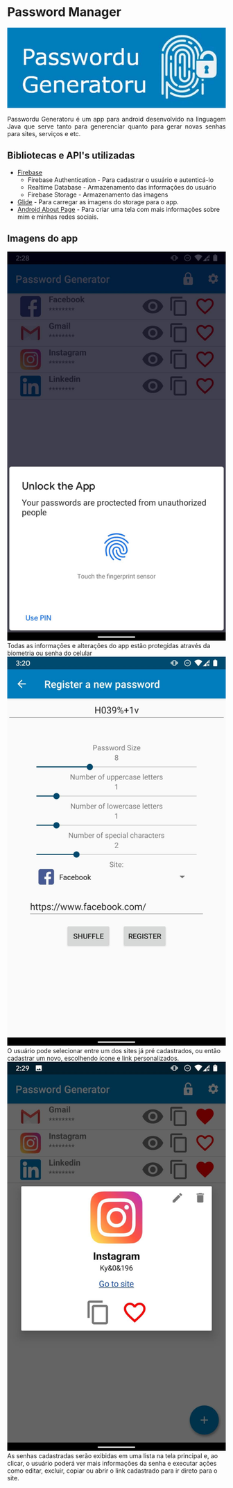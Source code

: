 # Password Manager
<img src ="/app_prints/logo.jpg">

<p style="text-align: justify ">  
Passwordu Generatoru é um app para android desenvolvido na linguagem Java que serve tanto para generenciar quanto para gerar novas senhas para sites, serviços e etc. </p>

## Bibliotecas e API's utilizadas
* [Firebase]("https://firebase.google.com/")
    * Firebase Authentication - Para cadastrar o usuário e autenticá-lo
    * Realtime Database - Armazenamento das informações do usuário
    * Firebase Storage - Armazenamento das imagens
* [Glide]("https://github.com/bumptech/glide") - Para carregar as imagens do storage para o app.
* [Android About Page]("https://github.com/medyo/android-about-page") - Para criar uma tela com mais informações sobre mim e minhas redes sociais.

## Imagens do app
<img src = "https://github.com/murilofb1/PasswordManager_AndroidJava_Firebase/blob/main/app_prints/Screenshot_20210111-142852_Settings.jpg">
Todas as informações e alterações do app estão protegidas através da biometria ou senha do celular
<img src = "https://github.com/murilofb1/PasswordManager_AndroidJava_Firebase/blob/main/app_prints/Screenshot_20210111-152051782.jpg">
O usuário pode selecionar entre um dos sites já pré cadastrados, ou então cadastrar um novo, escolhendo ícone e link personalizados.
<img src ="https://github.com/murilofb1/PasswordManager_AndroidJava_Firebase/blob/main/app_prints/Screenshot_20210111-142956220.jpg">
As senhas cadastradas serão exibidas em uma lista na tela principal e, ao clicar, o usuário poderá ver mais informações da senha e executar ações como editar, excluir, copiar ou abrir o link cadastrado para ir direto para o site. 
